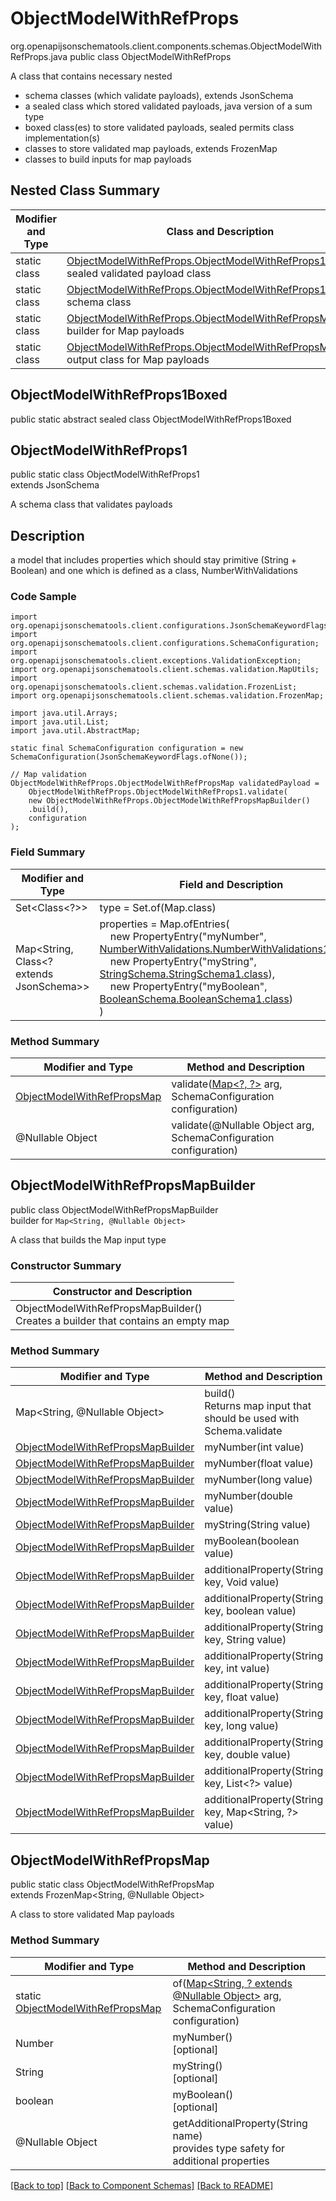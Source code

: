 # ObjectModelWithRefProps
org.openapijsonschematools.client.components.schemas.ObjectModelWithRefProps.java
public class ObjectModelWithRefProps

A class that contains necessary nested
- schema classes (which validate payloads), extends JsonSchema
- a sealed class which stored validated payloads, java version of a sum type
- boxed class(es) to store validated payloads, sealed permits class implementation(s)
- classes to store validated map payloads, extends FrozenMap
- classes to build inputs for map payloads

## Nested Class Summary
| Modifier and Type | Class and Description |
| ----------------- | ---------------------- |
| static class | [ObjectModelWithRefProps.ObjectModelWithRefProps1Boxed](#objectmodelwithrefprops1boxed)<br> sealed validated payload class |
| static class | [ObjectModelWithRefProps.ObjectModelWithRefProps1](#objectmodelwithrefprops1)<br> schema class |
| static class | [ObjectModelWithRefProps.ObjectModelWithRefPropsMapBuilder](#objectmodelwithrefpropsmapbuilder)<br> builder for Map payloads |
| static class | [ObjectModelWithRefProps.ObjectModelWithRefPropsMap](#objectmodelwithrefpropsmap)<br> output class for Map payloads |

## ObjectModelWithRefProps1Boxed
public static abstract sealed class ObjectModelWithRefProps1Boxed<br>

## ObjectModelWithRefProps1
public static class ObjectModelWithRefProps1<br>
extends JsonSchema

A schema class that validates payloads

## Description
a model that includes properties which should stay primitive (String + Boolean) and one which is defined as a class, NumberWithValidations

### Code Sample
```
import org.openapijsonschematools.client.configurations.JsonSchemaKeywordFlags;
import org.openapijsonschematools.client.configurations.SchemaConfiguration;
import org.openapijsonschematools.client.exceptions.ValidationException;
import org.openapijsonschematools.client.schemas.validation.MapUtils;
import org.openapijsonschematools.client.schemas.validation.FrozenList;
import org.openapijsonschematools.client.schemas.validation.FrozenMap;

import java.util.Arrays;
import java.util.List;
import java.util.AbstractMap;

static final SchemaConfiguration configuration = new SchemaConfiguration(JsonSchemaKeywordFlags.ofNone());

// Map validation
ObjectModelWithRefProps.ObjectModelWithRefPropsMap validatedPayload =
    ObjectModelWithRefProps.ObjectModelWithRefProps1.validate(
    new ObjectModelWithRefProps.ObjectModelWithRefPropsMapBuilder()
    .build(),
    configuration
);
```

### Field Summary
| Modifier and Type | Field and Description |
| ----------------- | ---------------------- |
| Set<Class<?>> | type = Set.of(Map.class) |
| Map<String, Class<? extends JsonSchema>> | properties = Map.ofEntries(<br>&nbsp;&nbsp;&nbsp;&nbsp;new PropertyEntry("myNumber", [NumberWithValidations.NumberWithValidations1.class](../../components/schemas/NumberWithValidations.md#numberwithvalidations1)),<br>&nbsp;&nbsp;&nbsp;&nbsp;new PropertyEntry("myString", [StringSchema.StringSchema1.class](../../components/schemas/StringSchema.md#stringschema1)),<br>&nbsp;&nbsp;&nbsp;&nbsp;new PropertyEntry("myBoolean", [BooleanSchema.BooleanSchema1.class](../../components/schemas/BooleanSchema.md#booleanschema1))<br>)<br> |

### Method Summary
| Modifier and Type | Method and Description |
| ----------------- | ---------------------- |
| [ObjectModelWithRefPropsMap](#objectmodelwithrefpropsmap) | validate([Map&lt;?, ?&gt;](#objectmodelwithrefpropsmapbuilder) arg, SchemaConfiguration configuration) |
| @Nullable Object | validate(@Nullable Object arg, SchemaConfiguration configuration) |
## ObjectModelWithRefPropsMapBuilder
public class ObjectModelWithRefPropsMapBuilder<br>
builder for `Map<String, @Nullable Object>`

A class that builds the Map input type

### Constructor Summary
| Constructor and Description |
| --------------------------- |
| ObjectModelWithRefPropsMapBuilder()<br>Creates a builder that contains an empty map |

### Method Summary
| Modifier and Type | Method and Description |
| ----------------- | ---------------------- |
| Map<String, @Nullable Object> | build()<br>Returns map input that should be used with Schema.validate |
| [ObjectModelWithRefPropsMapBuilder](#objectmodelwithrefpropsmapbuilder) | myNumber(int value) |
| [ObjectModelWithRefPropsMapBuilder](#objectmodelwithrefpropsmapbuilder) | myNumber(float value) |
| [ObjectModelWithRefPropsMapBuilder](#objectmodelwithrefpropsmapbuilder) | myNumber(long value) |
| [ObjectModelWithRefPropsMapBuilder](#objectmodelwithrefpropsmapbuilder) | myNumber(double value) |
| [ObjectModelWithRefPropsMapBuilder](#objectmodelwithrefpropsmapbuilder) | myString(String value) |
| [ObjectModelWithRefPropsMapBuilder](#objectmodelwithrefpropsmapbuilder) | myBoolean(boolean value) |
| [ObjectModelWithRefPropsMapBuilder](#objectmodelwithrefpropsmapbuilder) | additionalProperty(String key, Void value) |
| [ObjectModelWithRefPropsMapBuilder](#objectmodelwithrefpropsmapbuilder) | additionalProperty(String key, boolean value) |
| [ObjectModelWithRefPropsMapBuilder](#objectmodelwithrefpropsmapbuilder) | additionalProperty(String key, String value) |
| [ObjectModelWithRefPropsMapBuilder](#objectmodelwithrefpropsmapbuilder) | additionalProperty(String key, int value) |
| [ObjectModelWithRefPropsMapBuilder](#objectmodelwithrefpropsmapbuilder) | additionalProperty(String key, float value) |
| [ObjectModelWithRefPropsMapBuilder](#objectmodelwithrefpropsmapbuilder) | additionalProperty(String key, long value) |
| [ObjectModelWithRefPropsMapBuilder](#objectmodelwithrefpropsmapbuilder) | additionalProperty(String key, double value) |
| [ObjectModelWithRefPropsMapBuilder](#objectmodelwithrefpropsmapbuilder) | additionalProperty(String key, List<?> value) |
| [ObjectModelWithRefPropsMapBuilder](#objectmodelwithrefpropsmapbuilder) | additionalProperty(String key, Map<String, ?> value) |

## ObjectModelWithRefPropsMap
public static class ObjectModelWithRefPropsMap<br>
extends FrozenMap<String, @Nullable Object>

A class to store validated Map payloads

### Method Summary
| Modifier and Type | Method and Description |
| ----------------- | ---------------------- |
| static [ObjectModelWithRefPropsMap](#objectmodelwithrefpropsmap) | of([Map<String, ? extends @Nullable Object>](#objectmodelwithrefpropsmapbuilder) arg, SchemaConfiguration configuration) |
| Number | myNumber()<br>[optional] |
| String | myString()<br>[optional] |
| boolean | myBoolean()<br>[optional] |
| @Nullable Object | getAdditionalProperty(String name)<br>provides type safety for additional properties |

[[Back to top]](#top) [[Back to Component Schemas]](../../../README.md#Component-Schemas) [[Back to README]](../../../README.md)
